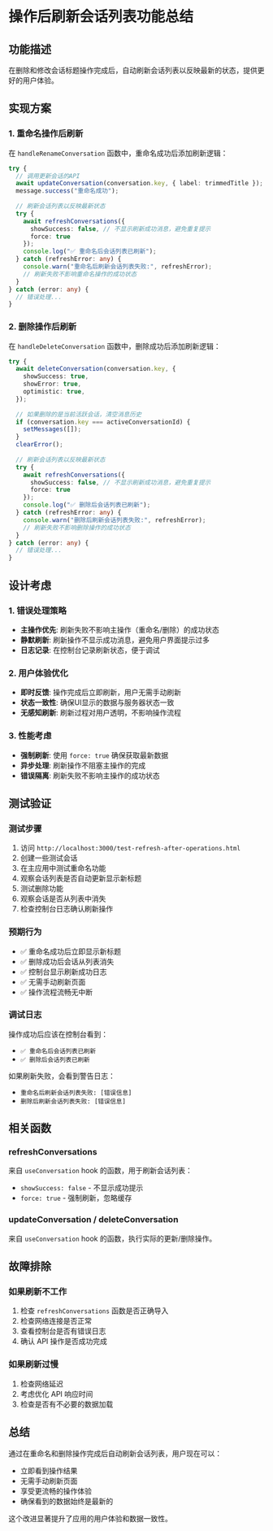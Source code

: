 # 操作后刷新会话列表功能总结

## 功能描述
在删除和修改会话标题操作完成后，自动刷新会话列表以反映最新的状态，提供更好的用户体验。

## 实现方案

### 1. 重命名操作后刷新
在 `handleRenameConversation` 函数中，重命名成功后添加刷新逻辑：

```typescript
try {
  // 调用更新会话的API
  await updateConversation(conversation.key, { label: trimmedTitle });
  message.success("重命名成功");
  
  // 刷新会话列表以反映最新状态
  try {
    await refreshConversations({ 
      showSuccess: false, // 不显示刷新成功消息，避免重复提示
      force: true 
    });
    console.log("✅ 重命名后会话列表已刷新");
  } catch (refreshError: any) {
    console.warn("重命名后刷新会话列表失败:", refreshError);
    // 刷新失败不影响重命名操作的成功状态
  }
} catch (error: any) {
  // 错误处理...
}
```

### 2. 删除操作后刷新
在 `handleDeleteConversation` 函数中，删除成功后添加刷新逻辑：

```typescript
try {
  await deleteConversation(conversation.key, {
    showSuccess: true,
    showError: true,
    optimistic: true,
  });
  
  // 如果删除的是当前活跃会话，清空消息历史
  if (conversation.key === activeConversationId) {
    setMessages([]);
  }
  clearError();
  
  // 刷新会话列表以反映最新状态
  try {
    await refreshConversations({ 
      showSuccess: false, // 不显示刷新成功消息，避免重复提示
      force: true 
    });
    console.log("✅ 删除后会话列表已刷新");
  } catch (refreshError: any) {
    console.warn("删除后刷新会话列表失败:", refreshError);
    // 刷新失败不影响删除操作的成功状态
  }
} catch (error: any) {
  // 错误处理...
}
```

## 设计考虑

### 1. 错误处理策略
- **主操作优先**: 刷新失败不影响主操作（重命名/删除）的成功状态
- **静默刷新**: 刷新操作不显示成功消息，避免用户界面提示过多
- **日志记录**: 在控制台记录刷新状态，便于调试

### 2. 用户体验优化
- **即时反馈**: 操作完成后立即刷新，用户无需手动刷新
- **状态一致性**: 确保UI显示的数据与服务器状态一致
- **无感知刷新**: 刷新过程对用户透明，不影响操作流程

### 3. 性能考虑
- **强制刷新**: 使用 `force: true` 确保获取最新数据
- **异步处理**: 刷新操作不阻塞主操作的完成
- **错误隔离**: 刷新失败不影响主操作的成功状态

## 测试验证

### 测试步骤
1. 访问 `http://localhost:3000/test-refresh-after-operations.html`
2. 创建一些测试会话
3. 在主应用中测试重命名功能
4. 观察会话列表是否自动更新显示新标题
5. 测试删除功能
6. 观察会话是否从列表中消失
7. 检查控制台日志确认刷新操作

### 预期行为
- ✅ 重命名成功后立即显示新标题
- ✅ 删除成功后会话从列表消失
- ✅ 控制台显示刷新成功日志
- ✅ 无需手动刷新页面
- ✅ 操作流程流畅无中断

### 调试日志
操作成功后应该在控制台看到：
- `✅ 重命名后会话列表已刷新`
- `✅ 删除后会话列表已刷新`

如果刷新失败，会看到警告日志：
- `重命名后刷新会话列表失败: [错误信息]`
- `删除后刷新会话列表失败: [错误信息]`

## 相关函数

### refreshConversations
来自 `useConversation` hook 的函数，用于刷新会话列表：
- `showSuccess: false` - 不显示成功提示
- `force: true` - 强制刷新，忽略缓存

### updateConversation / deleteConversation
来自 `useConversation` hook 的函数，执行实际的更新/删除操作。

## 故障排除

### 如果刷新不工作
1. 检查 `refreshConversations` 函数是否正确导入
2. 检查网络连接是否正常
3. 查看控制台是否有错误日志
4. 确认 API 操作是否成功完成

### 如果刷新过慢
1. 检查网络延迟
2. 考虑优化 API 响应时间
3. 检查是否有不必要的数据加载

## 总结

通过在重命名和删除操作完成后自动刷新会话列表，用户现在可以：
- 立即看到操作结果
- 无需手动刷新页面
- 享受更流畅的操作体验
- 确保看到的数据始终是最新的

这个改进显著提升了应用的用户体验和数据一致性。